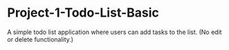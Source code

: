 # Project-1-Todo-List-Basic

A simple todo list application where users can add tasks to the list.
(No edit or delete functionality.)
